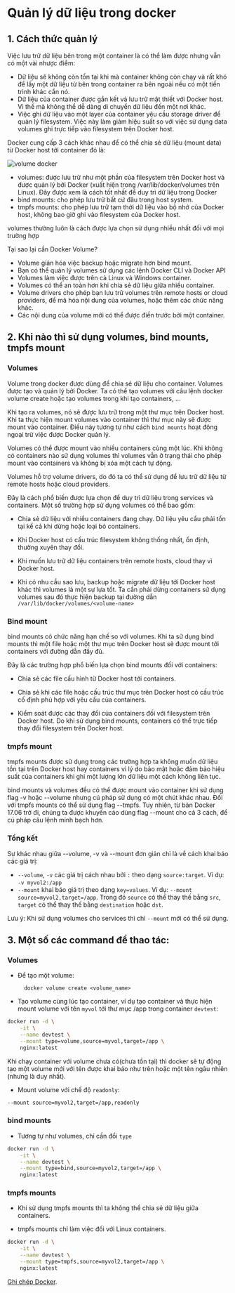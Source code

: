 # Quản lý dữ liệu trong docker

## 1. Cách thức quản lý

Việc lưu trữ dữ liệu bên trong một container là có thể làm được nhưng vẫn có một vài nhược điểm:

* Dữ liệu sẽ không còn tồn tại khi mà container không còn chạy và rất khó để lấy một dữ liệu từ bên trong container ra bên ngoài nếu có một tiến trình khác cần nó.
* Dữ liệu của container được gắn kết và lưu trữ mật thiết với Docker host. Vì thế mà không thể dễ dàng di chuyển dữ liệu đến một nơi khác.
* Việc ghi dữ liệu vào một layer của container yêu cầu storage driver để quản lý filesystem. Việc này làm giảm hiệu suất so với việc sử dụng data volumes ghi trực tiếp vào filesystem trên Docker host.

Docker cung cấp 3 cách khác nhau để có thể chia sẻ dữ liệu (mount data) từ Docker host tới container đó là:

![volume docker](/img/14.png "Volume Docker")

* volumes: được lưu trữ như một phần của filesystem trên Docker host và được quản lý bởi Docker (xuất hiện trong /var/lib/docker/volumes trên Linux). Đây được xem là cách tốt nhất để duy trì dữ liệu trong Docker
* bind mounts: cho phép lưu trữ bất cứ đâu trong host system.
* tmpfs mounts: cho phép lưu trữ tạm thời dữ liệu vào bộ nhớ của Docker host, không bao giờ ghi vào filesystem của Docker host. 

volumes thường luôn là cách được lựa chọn sử dụng nhiều nhất đối với mọi trường hợp

Tại sao lại cần Docker Volume?
	
* Volume giản hóa việc backup hoặc migrate hơn bind mount.
* Bạn có thể quản lý volumes sử dụng các lệnh Docker CLI và Docker API
* Volumes làm việc được trên cả Linux và Windows container.
* Volumes có thể an toàn hơn khi chia sẻ dữ liệu giữa nhiều container.
* Volume drivers cho phép bạn lưu trữ volumes trên remote hosts or cloud providers, để mã hóa nội dung của volumes, hoặc thêm các chức năng khác.
* Các nội dung của volume mới có thể được điền trước bởi một container.


## 2. Khi nào thì sử dụng volumes, bind mounts, tmpfs mount

### Volumes
Volume trong docker được dùng để chia sẻ dữ liệu cho container. Volumes được tạo và quản lý bởi Docker. Ta có thể tạo volumes với câu lệnh docker volume create hoặc tạo volumes trong khi tạo containers, ...

Khi tạo ra volumes, nó sẽ được lưu trữ trong một thư mục trên Docker host. Khi ta thực hiện mount volumes vào container thì thư mục này sẽ được mount vào container. Điều này tương tự như cách `bind mounts` hoạt động ngoại trừ việc được Docker quản lý.

Volumes có thể được mount vào nhiều containers cùng một lúc. Khi không có containers nào sử dụng volumes thì volumes vẫn ở trạng thái cho phép mount vào containers và không bị xóa một cách tự động.

Volumes hỗ trợ volume drivers, do đó ta có thể sử dụng để lưu trữ dữ liệu từ remote hosts hoặc cloud providers.

Đây là cách phổ biến được lựa chọn để duy trì dữ liệu trong services và containers. Một số trường hợp sử dụng volumes có thể bao gồm:

* Chia sẻ dữ liệu với nhiều containers đang chạy. Dữ liệu yêu cầu phải tồn tại kể cả khi dừng hoặc loại bỏ containers.

* Khi Docker host có cấu trúc filesystem không thống nhất, ổn định, thường xuyên thay đổi.

* Khi muốn lưu trữ dữ liệu containers trên remote hosts, cloud thay vì Docker host.

* Khi có nhu cầu sao lưu, backup hoặc migrate dữ liệu tới Docker host khác thì volumes là một sự lựa tốt. Ta cần phải dừng containers sử dụng volumes sau đó thực hiện backup tại đường dẫn `/var/lib/docker/volumes/<volume-name>`

### Bind mount

bind mounts có chức năng hạn chế so với volumes. Khi ta sử dụng bind mounts thì một file hoặc một thư mục trên Docker host sẽ được mount tới containers với đường dẫn đầy đủ.

Đây là các trường hợp phổ biến lựa chọn bind mounts đối với containers:

* Chia sẻ các file cấu hình từ Docker host tới containers.

* Chia sẻ khi các file hoặc cấu trúc thư mục trên Docker host có cấu trúc cố định phù hợp với yêu cầu của containers.

* Kiểm soát được các thay đổi của containers đối với filesystem trên Docker host. Do khi sử dụng bind mounts, containers có thể trực tiếp thay đổi filesystem trên Docker host.

### tmpfs mount

tmpfs mounts được sử dụng trong các trường hợp ta không muốn dữ liệu tồn tại trên Docker host hay containers vì lý do bảo mật hoặc đảm bảo hiệu suất của containers khi ghi một lượng lớn dữ liệu một cách không liên tục.

bind mounts và volumes đều có thể được mount vào container khi sử dụng flag -v hoặc --volume nhưng cú pháp sử dụng có một chút khác nhau. Đối với tmpfs mounts có thể sử dụng flag --tmpfs. Tuy nhiên, từ bản Docker 17.06 trở đi, chúng ta được khuyến cáo dùng flag --mount cho cả 3 cách, để cú pháp câu lệnh minh bạch hơn.

### Tổng kết

Sự khác nhau giữa --volume, -v và --mount đơn giản chỉ là về cách khai báo các giá trị:

* `--volume`, `-v` các giá trị cách nhau bởi `:` theo dạng `source:target`. Ví dụ: `-v myvol2:/app`
* `--mount` khai báo giá trị theo dạng `key=values`. Ví dụ: `--mount source=myvol2,target=/app`. Trong đó `source` có thể thay thế bằng `src`, `target` có thể thay thế bằng `destination` hoặc `dst`.

Lưu ý: Khi sử dụng volumes cho services thì chỉ `--mount` mới có thể sử dụng.


## 3. Một số các command để thao tác:

### Volumes

* Để tạo một volume:

		docker volume create <volume_name>

* Tạo volume cùng lúc tạo container, ví dụ tạo container và thực hiện mount volume với tên `myvol` tới thư mục /app trong container `devtest`:

```sh
docker run -d \
    -it \
    --name devtest \
    --mount type=volume,source=myvol,target=/app \
    nginx:latest
```
		
Khi chạy container với volume chưa có(chưa tồn tại) thì docker sẽ tự động tạo một volume mới với tên được khai báo như trên hoặc một tên ngâu nhiên (nhưng là duy nhất).		

* Mount volume với chế độ `readonly`:
```sh
--mount source=myvol2,target=/app,readonly
```													

### bind mounts

* Tương tự như volumes, chỉ cần đổi `type`

```sh 
docker run -d \
	-it \
	--name devtest \
	--mount type=bind,source=myvol2,target=/app \
	nginx:latest
```

### tmpfs mounts

* Khi sử dụng tmpfs mounts thì ta không thể chia sẻ dữ liệu giữa containers.

* tmpfs mounts chỉ làm việc đối với Linux containers.

```sh
docker run -d \
    -it \
    --name devtest \
    --mount type=tmpfs,source=myvol2,target=/app \
    nginx:latest
```

[Ghi chép Docker][Ghichep Docker].

[ghichep docker]: https://github.com/hocchudong/ghichep-docker